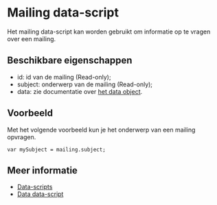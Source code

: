 # Mailing data-script

Het mailing data-script kan worden gebruikt om informatie op te vragen over een mailing. 


## Beschikbare eigenschappen

* id: id van de mailing (Read-only);
* subject: onderwerp van de mailing (Read-only);
* data: zie documentatie over [het data object](./followups-scripting-data).


## Voorbeeld

Met het volgende voorbeeld kun je het onderwerp van een mailing opvragen.

```javascipt
var mySubject = mailing.subject;
```


## Meer informatie
* [Data-scripts](./followups-scripting)
* [Data data-script](./followups-scripting-data)
